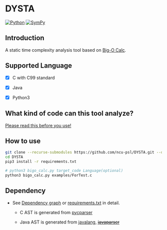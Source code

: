 # DYSTA
[![Python](https://img.shields.io/badge/python-3.6.5-blue.svg?style=popout)](https://www.python.org/downloads/release/python-360/)
[![SymPy](https://img.shields.io/badge/SymPy-1.3-brightgreen.svg?style=popout)](https://docs.sympy.org/1.3/index.html)
<!-- [![Jenkins Build Status](http://140.115.53.191:3334/buildStatus/icon?job=BigO-Calc)](http://140.115.53.191:3334/job/BigO-Calc/) -->


## Introduction
A static time complexity analysis tool based on [Big-O Calc](https://github.com/ncu-psl/BigO-Calc).


## Supported Language
- [x] C with C99 standard
- [x] Java
- [x] Python3


## What kind of code can this tool analyze?
[Please read this before you use!][wiki]

[wiki]: https://github.com/ncu-psl/DYSTA/wiki


## How to use
```sh
git clone --recurse-submodules https://github.com/ncu-psl/DYSTA.git --depth=1
cd DYSTA
pip3 install -r requirements.txt

# python3 bigo_calc.py target_code Language(optional)
python3 bigo_calc.py examples/ForTest.c
```


## Dependency
* See [Dependency graph](https://github.com/ncu-psl/DYSTA/network/dependencies) or [requirements.txt](requirements.txt) in detail.

    * C AST is generated from [pycparser](https://github.com/eliben/pycparser)

    * Java AST is generated from [javalang](https://github.com/c2nes/javalang), ~~[javaparser](https://github.com/javaparser/javaparser)~~

<!---
## Publication

* 何東穎, 莊永裕, [使用AST進行靜態程式碼分析函式時間複雜度][TANET_2018_ABOAT], [Taiwan Academic Network Conference (TANET 2018)][TANET], Nov. 2018

[TANET_2018_ABOAT]:https://drive.google.com/file/d/1DI91vHIPUzVy0Eb6nXdoB3CwqWpJu9UB
[TANET]:https://cis.ncu.edu.tw/SeminarSys/activity/TANET2018/ 


## AST version & CST version
* [AST version](https://github.com/ncu-psl/BigO-Calc/tree/master) (Current Version)

* [CST version](https://github.com/ncu-psl/BigO-Calc/tree/CST) (This Version is no longer maintained)
-->
